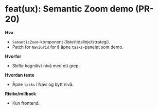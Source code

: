 # feat(ux): Semantic Zoom demo (PR-20)

**Hva**
- `SemanticZoom`-komponent (liste/tidslinje/strategi).
- Patch for `NaviGrid` for å åpne `tasks`-panelet som demo.

**Hvorfor**
- Skifte kognitivt nivå med ett grep.

**Hvordan teste**
- Åpne `tasks` i Navi og bytt nivå.

**Risiko/rollback**
- Kun frontend.